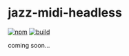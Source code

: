 # jazz-midi-headless

[![npm](https://img.shields.io/npm/v/jazz-midi-headless.svg)](https://www.npmjs.com/package/jazz-midi-headless)
[![build](https://github.com/jazz-soft/jazz-midi-headless/actions/workflows/build.yml/badge.svg)](https://github.com/jazz-soft/jazz-midi-headless/actions)

coming soon...